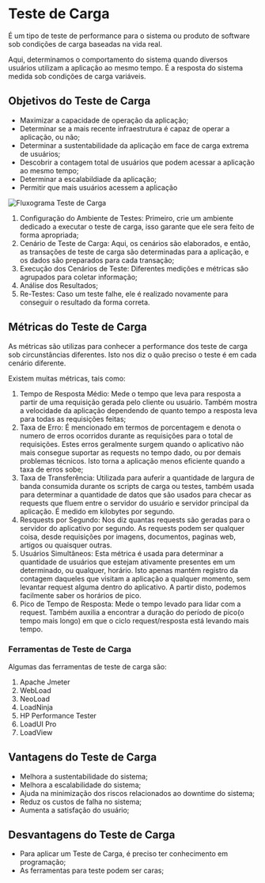 # Teste de Carga

É um tipo de teste de performance para o sistema ou produto de software sob condições de carga baseadas na vida real.

Aqui, determinamos o comportamento do sistema quando diversos usuários utilizam a aplicação ao mesmo tempo. É a resposta do sistema medida sob condições de carga variáveis.

## Objetivos do Teste de Carga

- Maximizar a capacidade de operação da aplicação;
- Determinar se a mais recente infraestrutura é capaz de operar a aplicação, ou não;
- Determinar a sustentabilidade da aplicação em face de carga extrema de usuários;
- Descobrir a contagem total de usuários que podem acessar a aplicação ao mesmo tempo;
- Determinar a escalabildiade da aplicação;
- Permitir que mais usuários acessem a aplicação

<img src="https://media.geeksforgeeks.org/wp-content/uploads/20190515173252/999.jpg" alt="Fluxograma Teste de Carga">

1. Configuração do Ambiente de Testes: Primeiro, crie um ambiente dedicado a executar o teste de carga, isso garante que ele sera feito de forma apropriada;
2. Cenário de Teste de Carga: Aqui, os cenários são elaborados, e então, as transações de teste de carga são determinadas para a aplicação, e os dados são preparados para cada transação;
3. Execução dos Cenários de Teste: Diferentes medições e métricas são agrupados para coletar informação;
4. Análise dos Resultados;
5. Re-Testes: Caso um teste falhe, ele é realizado novamente para conseguir o resultado da forma correta.

## Métricas do Teste de Carga

As métricas são utilizas para conhecer a performance dos teste de carga sob circunstâncias diferentes. Isto nos diz o quão preciso o teste é em cada cenário diferente.

Existem muitas métricas, tais como:

1. Tempo de Resposta Médio: Mede o tempo que leva para resposta a partir de uma requisição gerada pelo cliente ou usuário. Também mostra a velocidade da aplicação dependendo de quanto tempo a resposta leva para todas as requisições feitas;
2. Taxa de Erro: É mencionado em termos de porcentagem e denota o numero de erros ocorridos durante as requisições para o total de requisições. Estes erros geralmente surgem quando o aplicativo não mais consegue suportar as requests no tempo dado, ou por demais problemas técnicos. Isto torna a aplicação menos eficiente quando a taxa de erros sobe;
3. Taxa de Transferência: Utilizada para auferir a quantidade de largura de banda consumida durante os scripts de carga ou testes, também usada para determinar a quantidade de datos que são usados para checar as requests que fluem entre o servidor do usuário e servidor principal da aplicação. É medido em kilobytes por segundo.
4. Resquests por Segundo: Nos diz quantas requests são geradas para o servidor do aplicativo por segundo. As requests podem ser qualquer coisa, desde requisições por imagens, documentos, paginas web, artigos ou quaisquer outras.
5. Usuários Simultâneos: Esta métrica é usada para determinar a quantidade de usuários que estejam ativamente presentes em um determinado, ou qualquer, horário. Isto apenas mantém registro da contagem daqueles que visitam a aplicação a qualquer momento, sem levantar request alguma dentro do aplicativo. A partir disto, podemos facilmente saber os horários de pico.
6. Pico de Tempo de Resposta: Mede o tempo levado para lidar com a request. Também auxilia a encontrar a duração do período de pico(o tempo mais longo) em que o ciclo request/resposta está levando mais tempo.

### Ferramentas de Teste de Carga

Algumas das ferramentas de teste de carga são:

1. Apache Jmeter
2. WebLoad
3. NeoLoad
4. LoadNinja
5. HP Performance Tester
6. LoadUI Pro
7. LoadView

## Vantagens do Teste de Carga

- Melhora a sustentabilidade do sistema;
- Melhora a escalabilidade do sistema;
- Ajuda na minimização dos riscos relacionados ao downtime do sistema;
- Reduz os custos de falha no sistema;
- Aumenta a satisfação do usuário;

## Desvantagens do Teste de Carga

- Para aplicar um Teste de Carga, é preciso ter conhecimento em programação;
- As ferramentas para teste podem ser caras;
